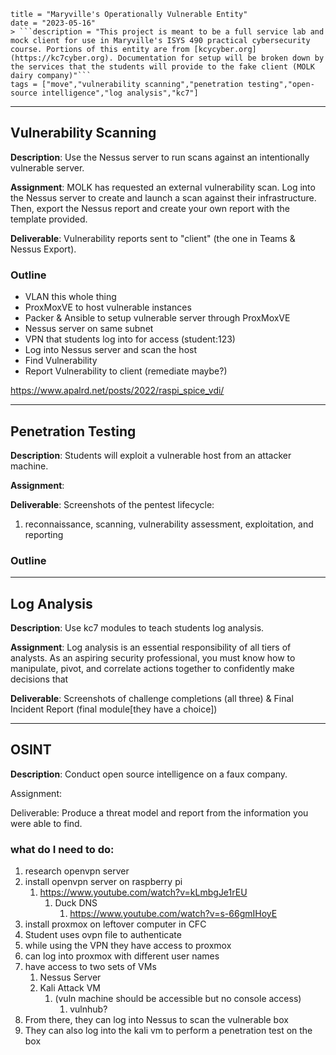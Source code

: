 ```
title = "Maryville's Operationally Vulnerable Entity"
date = "2023-05-16"
> ```description = "This project is meant to be a full service lab and mock client for use in Maryville's ISYS 490 practical cybersecurity course. Portions of this entity are from [kcycyber.org](https://kc7cyber.org). Documentation for setup will be broken down by the services that the students will provide to the fake client (MOLK dairy company)"```
tags = ["move","vulnerability scanning","penetration testing","open-source intelligence","log analysis","kc7"]
```

---

## Vulnerability Scanning

**Description**: Use the Nessus server to run scans against an intentionally vulnerable server.

**Assignment**: MOLK has requested an external vulnerability scan. Log into the Nessus server to create and launch a scan against their infrastructure. Then, export the Nessus report and create your own report with the template provided. 

**Deliverable**: Vulnerability reports sent to "client" (the one in Teams & Nessus Export).

### Outline 
- VLAN this whole thing
- ProxMoxVE to host vulnerable instances
- Packer & Ansible to setup vulnerable server through ProxMoxVE
- Nessus server on same subnet
- VPN that students log into for access (student:123)
- Log into Nessus server and scan the host
- Find Vulnerability
- Report Vulnerability to client (remediate maybe?)

https://www.apalrd.net/posts/2022/raspi_spice_vdi/

---

## Penetration Testing

**Description**: Students will exploit a vulnerable host from an attacker machine.

**Assignment**: 

**Deliverable**: Screenshots of the pentest lifecycle:
1. reconnaissance, scanning, vulnerability assessment, exploitation, and reporting

### Outline

---

## Log Analysis

**Description**: Use kc7 modules to teach students log analysis.

**Assignment**: Log analysis is an essential responsibility of all tiers of analysts. As an aspiring security professional, you must know how to manipulate, pivot, and correlate actions together to confidently make decisions that 

**Deliverable**: Screenshots of challenge completions (all three) & Final Incident Report (final module[they have a choice])

---
## OSINT

**Description**: Conduct open source intelligence on a faux company.

Assignment: 

Deliverable: Produce a threat model and report from the information you were able to find.



### what do I need to do:
1. research openvpn server
2. install openvpn server on raspberry pi
	1. https://www.youtube.com/watch?v=kLmbgJe1rEU
		1. Duck DNS
			1. https://www.youtube.com/watch?v=s-66gmIHoyE
3. install proxmox on leftover computer in CFC
4. Student uses ovpn file to authenticate
5. while using the VPN they have access to proxmox
6. can log into proxmox with different user names
7. have access to two sets of VMs
	1. Nessus Server
	2. Kali Attack VM
		1. (vuln machine should be accessible but no console access)
			1. vulnhub?
8. From there, they can log into Nessus to scan the vulnerable box
9. They can also log into the kali vm to perform a penetration test on the box
